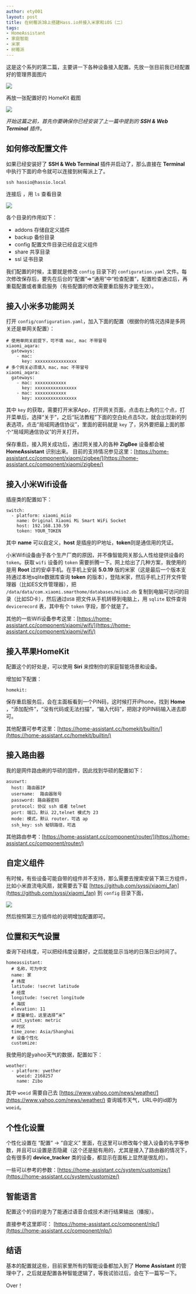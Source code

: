 ```yaml
---
author: ety001
layout: post
title: 在树莓派3B上搭建Hass.io并接入米家和iOS（二）
tags:
- HomeAssistant
- 家庭智能
- 米家
- 树莓派
---
```


这是这个系列的第二篇，主要讲一下各种设备接入配置。先放一张目前我已经配置好的管理界面图片

![](/upload/20181211/HDJ48ZxcSFTWAt0MaM43oYcTagO0EuGLxxUY0PvW.png)

再放一张配置好的 HomeKit 截图

![](/upload/20181211/5UcdR3uIjaHSc2HhVxr4zDqbSJ0YSrGAPMEtxZwT.png)

*开始这篇之前，首先你要确保你已经安装了上一篇中提到的 **SSH & Web Terminal** 插件。*

## 如何修改配置文件

如果已经安装好了 **SSH & Web Terminal** 插件并启动了，那么直接在 **Terminal** 中执行下面的命令就可以连接到树莓派上了。

```
ssh hassio@hassio.local
```

连接后 ，用 `ls` 查看目录

![](/upload/20181211/GQsHPHWOazBkCO9RHLjcxJVrFgSsf054nBPYCSwf.png)

各个目录的作用如下：
* addons 存储自定义插件
* backup 备份目录
* config 配置文件目录已经自定义组件
* share 共享目录
* ssl 证书目录

我们配置的时候，主要就是修改 `config` 目录下的 `configuration.yaml` 文件。每次修改保存后，要先在后台的“配置”=>“通用”中“检查配置”，配置检查通过后，再重载配置或者重启服务（有些配置的修改需要重启服务才能生效）。

## 接入小米多功能网关

打开 `config/configuration.yaml`，加入下面的配置（根据你的情况选择是多网关还是单网关配置）：

```
# 使用单网关前提下，可不填 mac, mac 不带冒号
xiaomi_aqara:
  gateways:
    - mac:
      key: xxxxxxxxxxxxxxxx
# 多个网关必须填入 mac，mac 不带冒号
xiaomi_aqara:
  gateways:
    - mac: xxxxxxxxxxxx
      key: xxxxxxxxxxxxxxxx
    - mac: xxxxxxxxxxxx
      key: xxxxxxxxxxxxxxxx
```

其中 `key` 的获取，需要打开米家App，打开网关页面，点击右上角的三个点，打开菜单后，选择“关于”，之后“玩法教程”下面的空白处点击5次，就会出现新的列表选项，点击“局域网通信协议”，里面的密码就是 `key` 了，另外要把最上面的那个“局域网通信协议”的开关打开。

保存重启，接入网关成功后，通过网关接入的各种 **ZigBee** 设备都会被 **HomeAssistant** 识别出来。
目前的支持情况参见这里：[https://home-assistant.cc/component/xiaomi/zigbee/](https://home-assistant.cc/component/xiaomi/zigbee/)

## 接入小米Wifi设备

插座类的配置如下：

```
switch:
  - platform: xiaomi_miio
    name: Original Xiaomi Mi Smart WiFi Socket
    host: 192.168.130.59
    token: YOUR_TOKEN
```

其中 **name** 可以自定义，**host** 是插座的IP地址，**token**则是通信用的凭证。

小米Wifi设备由于各个生产厂商的原因，并不像智能网关那么人性给提供设备的 `token`。获取 `wifi` 设备的 `token` 需要折腾一下。网上给出了几种方案，我使用的是用 **Root** 过的安卓手机。在手机上安装 **5.0.19** 版的米家（这是最后一个版本支持通过本地sqlite数据库查询 **token** 的版本），登陆米家，然后手机上打开文件管理器（比如ES文件管理器），把 `/data/data/com.xiaomi.smarthome/databases/miio2.db` 复制到电脑可访问的目录（比如SD卡），然后通过`USB` 把文件从手机转移到电脑上，用 `sqlite` 软件查询 `devicerecord` 表，其中有个 `token` 字段，那个就是了。

其他的一些Wifi设备参考这里：[https://home-assistant.cc/component/xiaomi/wifi/](https://home-assistant.cc/component/xiaomi/wifi/)

## 接入苹果HomeKit

配置这个的好处是，可以使用 **Siri** 来控制你的家庭智能场景和设备。

增加如下配置：

```
homekit:
```

保存重启服务后，会在主面板看到一个PIN码，这时候打开iPhone，找到 **Home** ，“添加配件”，“没有代码或无法扫描”，“输入代码”，把刚才的PIN码输入进去即可。

其他配置可参考这里：[https://home-assistant.cc/homekit/builtin/](https://home-assistant.cc/homekit/builtin/)

## 接入路由器

我的是网件路由刷的华硕的固件，因此找到华硕的配置如下：

```
asuswrt:
  host: 路由器IP
  username:  路由器账号
  password: 路由器密码
  protocol: 协议 ssh 或者 telnet
  port: 端口，默认 22,telnet 模式为 23
  mode: 模式，默认 router，可选 ap
  ssh_key: ssh 秘钥路径，可选
```

其他路由参考：[https://home-assistant.cc/component/router/](https://home-assistant.cc/component/router/)

## 自定义组件

有时候，有些设备可能自带的组件并不支持，那么需要去搜索安装下第三方组件，比如小米直流电风扇，就需要去下载 [https://github.com/syssi/xiaomi_fan](https://github.com/syssi/xiaomi_fan) 到 `config` 目录下面，

![](/upload/20181211/cuLXvbOSLqdzFzWvg8h8KqkTxjvb5UxWvb8KRBIZ.png)

然后按照第三方插件给的说明增加配置即可。

## 位置和天气设置

查询下经纬度，可以把经纬度设置好，之后就能显示当地的日落日出时间了。

```
homeassistant:
  # 名称，可为中文
  name: 家
  # 纬度
  latitude: !secret latitude
  # 经度
  longitude: !secret longitude
  # 海拔
  elevation: 11
  # 度量单位，这里选择“米”
  unit_system: metric
  # 时区
  time_zone: Asia/Shanghai
  # 设备个性化
  customize: 
```

我使用的是yahoo天气的数据，配置如下：

```
weather:
  - platform: ywether
    woeid: 2168257
    name: Zibo
```

其中 `woeid` 需要自己去 [https://www.yahoo.com/news/weather/](https://www.yahoo.com/news/weather/) 查询城市天气，URL中的id即为 `woeid`。

## 个性化设置

个性化设置在 “配置” -> “自定义” 里面，在这里可以修改每个接入设备的名字等参数，并且可以设置是否隐藏（这个还是挺有用的，尤其是接入了路由器的情况下，会有很多的 **device_tracker** 类的设备，都显示在面板上显然是很乱的）。

一些可以参考的参数：[https://home-assistant.cc/system/customize/](https://home-assistant.cc/system/customize/)

## 智能语言

配置这个的目的是为了能通过语音合成技术进行结果输出（播报）。

直接参考这里即可： [https://home-assistant.cc/component/nlp/](https://home-assistant.cc/component/nlp/)

## 结语

基本的配置就这些，目前家里所有的智能设备都加入到了 **Home Assistant** 的管理中了，之后就是配置各种智能逻辑了，等我试验过后，会在下一篇写一下。

Over！